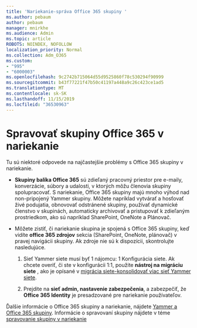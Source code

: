 ```yaml
---
title: 'Nariekanie-správa Office 365 skupiny '
ms.author: pebaum
author: pebaum
manager: mnirkhe
ms.audience: Admin
ms.topic: article
ROBOTS: NOINDEX, NOFOLLOW
localization_priority: Normal
ms.collection: Adm_O365
ms.custom:
- "995"
- "6000003"
ms.openlocfilehash: 9c2742b715064d55d9525860f78c530294f90999
ms.sourcegitcommit: b43f77221f47b50c41197a448a9c26c423ce1ad5
ms.translationtype: MT
ms.contentlocale: sk-SK
ms.lasthandoff: 11/15/2019
ms.locfileid: "36530963"
---
```

# <a name="manage-office-365-groups-in-yammer"></a>Spravovať skupiny Office 365 v nariekanie

Tu sú niektoré odpovede na najčastejšie problémy s Office 365 skupiny v nariekanie.

* **Skupiny balíka Office 365** sú zdieľaný pracovný priestor pre e-maily, konverzácie, súbory a udalosti, v ktorých môžu členovia skupiny spolupracovať. S nariekanie, Office 365 skupiny majú mnoho výhod nad non-pripojený Yammer skupiny. Môžete napríklad vytvárať a hosťovať živé podujatia, obnovovať odstránené skupiny, používať dynamické členstvo v skupinách, automaticky archivovať a pristupovať k zdieľaným prostriedkom, ako sú napríklad SharePoint, OneNote a Plánovač.

* Môžete zistiť, či nariekanie skupina je spojená s Office 365 skupiny, keď vidíte **office 365 zdrojov** sekcia (SharePoint, OneNote, plánovač) v pravej navigácii skupiny. Ak zdroje nie sú k dispozícii, skontrolujte nasledujúce.

  1. Sieť Yammer siete musí byť 1 nájomcu: 1 Konfigurácia siete. Ak chcete overiť, či ste v konfigurácii 1:1, použite **nástroj na migráciu siete** , ako je opísané v [migrácia siete-konsolidovať viac sieť Yammer siete](https://docs.microsoft.com/yammer/configure-your-yammer-network/consolidate-multiple-yammer-networks).

  2. Prejdite na **sieť admin, nastavenie zabezpečenia**, a zabezpečiť, že **Office 365 Identity** je presadzované pre nariekanie používateľov.

Ďalšie informácie o Office 365 skupiny a nariekanie, nájdete [Yammer a Office 365 skupiny](https://docs.microsoft.com/yammer/manage-yammer-groups/yammer-and-office-365-groups?redirectSourcePath=%252fen-us%252farticle%252fYammer-and-Office-365-Groups-d8c239dc-a48b-47ab-b85e-6b4b8191a869). Informácie o spravovaní skupiny nájdete v téme [spravovanie skupiny v nariekanie](https://support.office.com/article/Manage-a-group-in-Yammer-6e05c6d6-5548-4c88-89cd-e6757a514ef2)
